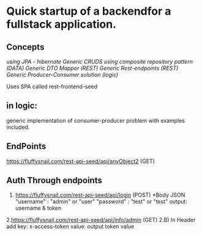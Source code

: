 # Quick startup of a backendfor a fullstack application. 

## Concepts
*using JPA - hibernate
Generic CRUDS using composite repository pattern (DATA)
Generic DTO Mapper (REST)
Generic Rest-endpoints (REST)
Generic Producer-Consumer solution (logic)*

Uses SPA called rest-frontend-seed

## in logic:
generic implementation of consumer-producer problem with examples included.


## EndPoints
https://fluffysnail.com/rest-api-seed/api/anyObject2 (GET)

## Auth Through endpoints

1. https://fluffysnail.com/rest-api-seed/api/login (POST)
*Body JSON
  "username" : "admin" or "user"
  "password" : "test" or "test"
 output: username & token
 
2.https://fluffysnail.com/rest-api-seed/api/info/admin (GET)
2.B) In Header add
   key: x-access-token
   value: output token value
